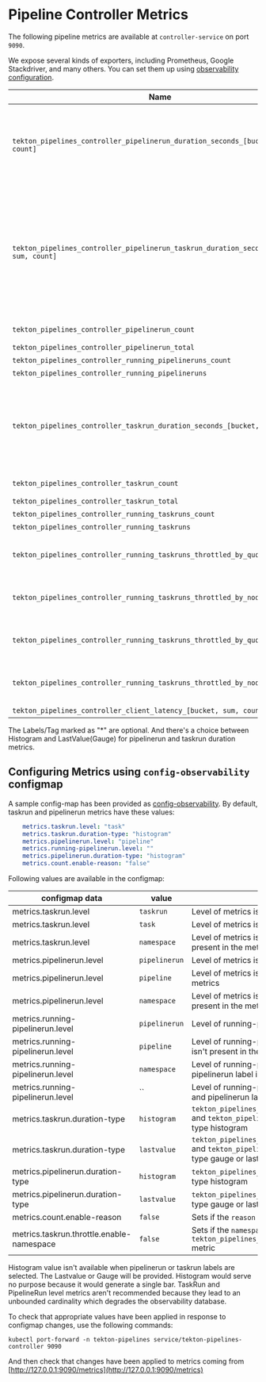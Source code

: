 <!--
---
linkTitle: "Pipeline Metrics"
weight: 304
---
-->

# Pipeline Controller Metrics

The following pipeline metrics are available at `controller-service` on port `9090`.

We expose several kinds of exporters, including Prometheus, Google Stackdriver, and many others. You can set them up using [observability configuration](../config/config-observability.yaml).

| Name                                                                                    | Type | Labels/Tags                                     | Status |
|-----------------------------------------------------------------------------------------| ----------- |-------------------------------------------------| ----------- |
| `tekton_pipelines_controller_pipelinerun_duration_seconds_[bucket, sum, count]`         | Histogram/LastValue(Gauge) | `*pipeline`=&lt;pipeline_name&gt; <br> `*pipelinerun`=&lt;pipelinerun_name&gt; <br> `status`=&lt;status&gt; <br> `namespace`=&lt;pipelinerun-namespace&gt; | experimental |
| `tekton_pipelines_controller_pipelinerun_taskrun_duration_seconds_[bucket, sum, count]` | Histogram/LastValue(Gauge) | `*pipeline`=&lt;pipeline_name&gt; <br> `*pipelinerun`=&lt;pipelinerun_name&gt; <br> `status`=&lt;status&gt; <br> `*task`=&lt;task_name&gt; <br> `*taskrun`=&lt;taskrun_name&gt;<br> `namespace`=&lt;pipelineruns-taskruns-namespace&gt;  <br> `*reason`=&lt;reason&gt; | experimental |
| `tekton_pipelines_controller_pipelinerun_count` | Counter | `status`=&lt;status&gt;  <br> `*reason`=&lt;reason&gt; | deprecate |
| `tekton_pipelines_controller_pipelinerun_total` | Counter | `status`=&lt;status&gt;                         | experimental |
| `tekton_pipelines_controller_running_pipelineruns_count` | Gauge |                                                 | deprecate |
| `tekton_pipelines_controller_running_pipelineruns` | Gauge |                                                 | experimental |
| `tekton_pipelines_controller_taskrun_duration_seconds_[bucket, sum, count]` | Histogram/LastValue(Gauge) | `status`=&lt;status&gt; <br> `*task`=&lt;task_name&gt; <br> `*taskrun`=&lt;taskrun_name&gt;<br> `namespace`=&lt;pipelineruns-taskruns-namespace&gt; <br> `*reason`=&lt;reason&gt; | experimental |
| `tekton_pipelines_controller_taskrun_count` | Counter | `status`=&lt;status&gt; <br> `*reason`=&lt;reason&gt; | deprecate |
| `tekton_pipelines_controller_taskrun_total` | Counter | `status`=&lt;status&gt;                         | experimental |
| `tekton_pipelines_controller_running_taskruns_count` | Gauge |                                                 | deprecate |
| `tekton_pipelines_controller_running_taskruns` | Gauge |                                                 | experimental |
| `tekton_pipelines_controller_running_taskruns_throttled_by_quota_count` | Gauge | <br> `namespace`=&lt;pipelinerun-namespace&gt;  | deprecate |
| `tekton_pipelines_controller_running_taskruns_throttled_by_node_count`  | Gauge | <br> `namespace`=&lt;pipelinerun-namespace&gt;  | deprecate |
| `tekton_pipelines_controller_running_taskruns_throttled_by_quota` | Gauge | <br> `namespace`=&lt;pipelinerun-namespace&gt; | experimental |
| `tekton_pipelines_controller_running_taskruns_throttled_by_node`  | Gauge | <br> `namespace`=&lt;pipelinerun-namespace&gt; | experimental |
| `tekton_pipelines_controller_client_latency_[bucket, sum, count]` | Histogram |                                                 | experimental |

The Labels/Tag marked as "*" are optional. And there's a choice between Histogram and LastValue(Gauge) for pipelinerun and taskrun duration metrics.


## Configuring Metrics using `config-observability` configmap

A sample config-map has been provided as [config-observability](./../config/config-observability.yaml). By default, taskrun and pipelinerun metrics have these values:

``` yaml
    metrics.taskrun.level: "task"
    metrics.taskrun.duration-type: "histogram"
    metrics.pipelinerun.level: "pipeline"
    metrics.running-pipelinerun.level: ""
    metrics.pipelinerun.duration-type: "histogram"
    metrics.count.enable-reason: "false"
```

Following values are available in the configmap:

| configmap data | value | description                                                                                                                                                  |
| -- | ----------- |--------------------------------------------------------------------------------------------------------------------------------------------------------------|
| metrics.taskrun.level | `taskrun` | Level of metrics is taskrun                                                                                                                                  |
| metrics.taskrun.level | `task` | Level of metrics is task and taskrun label isn't present in the metrics                                                                                      |
| metrics.taskrun.level | `namespace` | Level of metrics is namespace, and task and taskrun label isn't present in the metrics                                                                       
| metrics.pipelinerun.level | `pipelinerun` | Level of metrics is pipelinerun                                                                                                                              |
| metrics.pipelinerun.level | `pipeline` | Level of metrics is pipeline and pipelinerun label isn't present in the metrics                                                                              |
| metrics.pipelinerun.level | `namespace` | Level of metrics is namespace, pipeline and pipelinerun label isn't present in the metrics                                                                   |
| metrics.running-pipelinerun.level | `pipelinerun` | Level of running-pipelinerun metrics is pipelinerun                                                                                                          |
| metrics.running-pipelinerun.level | `pipeline` | Level of running-pipelinerun metrics is pipeline and pipelinerun label isn't present in the metrics                                                          |
| metrics.running-pipelinerun.level | `namespace` | Level of running-pipelinerun metrics is namespace, pipeline and pipelinerun label isn't present in the metrics                                               |
| metrics.running-pipelinerun.level | `` | Level of running-pipelinerun metrics is cluster, namespace, pipeline and pipelinerun label isn't present in the metrics.                                     |
| metrics.taskrun.duration-type | `histogram` | `tekton_pipelines_controller_pipelinerun_taskrun_duration_seconds` and `tekton_pipelines_controller_taskrun_duration_seconds` is of type histogram           |
| metrics.taskrun.duration-type | `lastvalue` | `tekton_pipelines_controller_pipelinerun_taskrun_duration_seconds` and  `tekton_pipelines_controller_taskrun_duration_seconds` is of type gauge or lastvalue |
| metrics.pipelinerun.duration-type | `histogram` | `tekton_pipelines_controller_pipelinerun_duration_seconds` is of type histogram                                                                              |
| metrics.pipelinerun.duration-type | `lastvalue` | `tekton_pipelines_controller_pipelinerun_duration_seconds` is of type gauge or lastvalue                                                                     |
| metrics.count.enable-reason | `false` | Sets if the `reason` label should be included on count metrics                                                                                               |
| metrics.taskrun.throttle.enable-namespace | `false` | Sets if the `namespace` label should be included on the `tekton_pipelines_controller_running_taskruns_throttled_by_quota` metric                             |

Histogram value isn't available when pipelinerun or taskrun labels are selected. The Lastvalue or Gauge will be provided. Histogram would serve no purpose because it would generate a single bar. TaskRun and PipelineRun level metrics aren't recommended because they lead to an unbounded cardinality which degrades the observability database.

To check that appropriate values have been applied in response to configmap changes, use the following commands:
```shell
kubectl port-forward -n tekton-pipelines service/tekton-pipelines-controller 9090
```

And then check that changes have been applied to metrics coming from [http://127.0.0.1:9090/metrics](http://127.0.0.1:9090/metrics)
